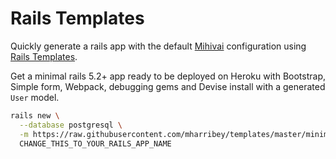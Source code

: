 # Rails Templates

Quickly generate a rails app with the default [Mihivai](https://www.mihivai.com) configuration
using [Rails Templates](http://guides.rubyonrails.org/rails_application_templates.html).

Get a minimal rails 5.2+ app ready to be deployed on Heroku with Bootstrap, Simple form, Webpack, debugging gems and Devise install with a generated `User` model.

```bash
rails new \
  --database postgresql \
  -m https://raw.githubusercontent.com/mharribey/templates/master/minimal.rb \
  CHANGE_THIS_TO_YOUR_RAILS_APP_NAME
```
